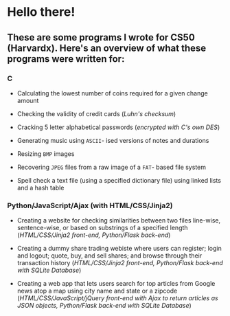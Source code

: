 # Hello there!

## These are some programs I wrote for CS50 (Harvardx). Here's an overview of what these programs were written for:  
  
  ### C

- Calculating the lowest number of coins required for a given change amount

- Checking the validity of credit cards (*Luhn's checksum*)

- Cracking 5 letter alphabetical passwords (*encrypted with C's own DES*)

- Generating music using `ASCII`- ised versions of notes and durations

- Resizing `BMP` images

- Recovering `JPEG` files from a raw image of a `FAT`- based file system

- Spell check a text file (using a specified dictionary file) using linked lists and a hash table  
    
### Python/JavaScript/Ajax (with HTML/CSS/Jinja2)  
 
- Creating a website for checking similarities between two files line-wise, sentence-wise, or based on substrings of a specified length (_HTML/CSS/Jinja2 front-end, Python/Flask back-end_)  
  
- Creating a dummy share trading webiste where users can register; login and logout; quote, buy, and sell shares; and browse
through their transaction history (_HTML/CSS/Jinja2 front-end, Python/Flask back-end with SQLite Database_)  
  
- Creating a web app that lets users search for top articles from Google news atop a map using city name and state or a zipcode 
(_HTML/CSS/JavaScript/jQuery front-end with Ajax to return articles as JSON objects, Python/Flask back-end with SQLite Database_)
